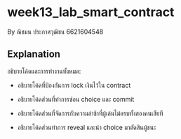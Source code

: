 # week13_lab_smart_contract
By ณิชมน ประกาศวุฒิชน 6621604548



## Explanation

อธิบายโค้ดและการทำงานทั้งหมด:

- อธิบายโค้ดที่ป้องกันการ lock เงินไว้ใน contract

- อธิบายโค้ดส่วนที่ทำการซ่อน choice และ commit

- อธิบายโค้ดส่วนที่จัดการกับความล่าช้าที่ผู้เล่นไม่ครบทั้งสองคนเสียที

- อธิบายโค้ดส่วนทำการ reveal และนำ choice มาตัดสินผู้ชนะ 


